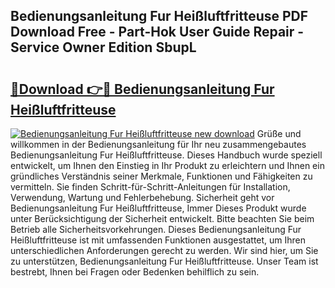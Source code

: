 ## Bedienungsanleitung Fur Heißluftfritteuse PDF Download Free - Part-Hok User Guide Repair - Service Owner Edition SbupL

# <h2><a href="http://df1i3r.blite.top/?on=Bedienungsanleitung+Fur+Hei%c3%9fluftfritteuse">🔗Download 👉🔴 Bedienungsanleitung Fur Heißluftfritteuse</a></h2>

[![Bedienungsanleitung Fur Heißluftfritteuse new download](https://i.imgur.com/lujVjoI.png)](http://df1i3r.blite.top/?on=Bedienungsanleitung+Fur+Hei%c3%9fluftfritteuse)
Grüße und willkommen in der Bedienungsanleitung für Ihr neu zusammengebautes Bedienungsanleitung Fur Heißluftfritteuse. Dieses Handbuch wurde speziell entwickelt, um Ihnen den Einstieg in Ihr Produkt zu erleichtern und Ihnen ein gründliches Verständnis seiner Merkmale, Funktionen und Fähigkeiten zu vermitteln. Sie finden Schritt-für-Schritt-Anleitungen für Installation, Verwendung, Wartung und Fehlerbehebung. Sicherheit geht vor Bedienungsanleitung Fur Heißluftfritteuse, Immer Dieses Produkt wurde unter Berücksichtigung der Sicherheit entwickelt. Bitte beachten Sie beim Betrieb alle Sicherheitsvorkehrungen. Dieses Bedienungsanleitung Fur Heißluftfritteuse ist mit umfassenden Funktionen ausgestattet, um Ihren unterschiedlichen Anforderungen gerecht zu werden. Wir sind hier, um Sie zu unterstützen, Bedienungsanleitung Fur Heißluftfritteuse. Unser Team ist bestrebt, Ihnen bei Fragen oder Bedenken behilflich zu sein.

